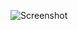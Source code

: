 ![Screenshot](https://raw.githubusercontent.com/Cryakl/Ultimate-RAT-Collection/refs/heads/main/CoolRemCon/Screenshot.png)
